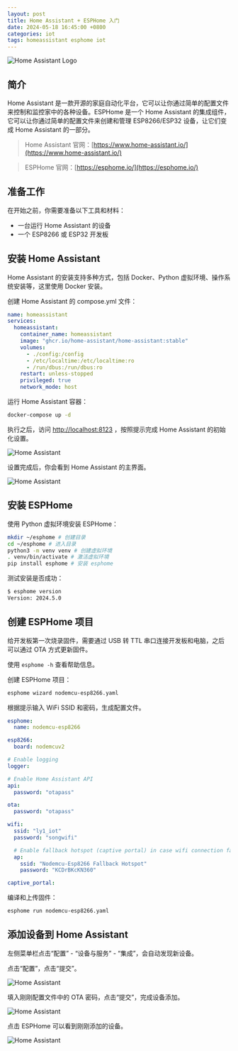 ```yaml
---
layout: post
title: Home Assistant + ESPHome 入门
date: 2024-05-18 16:45:00 +0800
categories: iot
tags: homeassistant esphome iot
---
```

![Home Assistant Logo](/assets/img/ha-esphome/ha-logo.png)

## 简介

Home Assistant 是一款开源的家庭自动化平台，它可以让你通过简单的配置文件来控制和监控家中的各种设备。ESPHome 是一个 Home Assistant 的集成组件，它可以让你通过简单的配置文件来创建和管理 ESP8266/ESP32 设备，让它们变成 Home Assistant 的一部分。

> Home Assistant 官网：[https://www.home-assistant.io/](https://www.home-assistant.io/)

> ESPHome 官网：[https://esphome.io/](https://esphome.io/)

## 准备工作

在开始之前，你需要准备以下工具和材料：

- 一台运行 Home Assistant 的设备
- 一个 ESP8266 或 ESP32 开发板

## 安装 Home Assistant

Home Assistant 的安装支持多种方式，包括 Docker、Python 虚拟环境、操作系统安装等，这里使用 Docker 安装。

创建 Home Assistant 的 compose.yml 文件：

```yaml
name: homeassistant
services:
  homeassistant:
    container_name: homeassistant
    image: "ghcr.io/home-assistant/home-assistant:stable"
    volumes:
      - ./config:/config
      - /etc/localtime:/etc/localtime:ro
      - /run/dbus:/run/dbus:ro
    restart: unless-stopped
    privileged: true
    network_mode: host
```

运行 Home Assistant 容器：

```bash
docker-compose up -d
```

执行之后，访问 [http://localhost:8123](http://localhost:8123) ，按照提示完成 Home Assistant 的初始化设置。

![Home Assistant](/assets/img/ha-esphome/ha1.jpg)

设置完成后，你会看到 Home Assistant 的主界面。

![Home Assistant](/assets/img/ha-esphome/ha2.jpg)

## 安装 ESPHome

使用 Python 虚拟环境安装 ESPHome：

```bash
mkdir ~/esphome # 创建目录
cd ~/esphome # 进入目录
python3 -m venv venv # 创建虚拟环境
. venv/bin/activate # 激活虚拟环境
pip install esphome # 安装 esphome
```

测试安装是否成功：

```bash
$ esphome version
Version: 2024.5.0
```

## 创建 ESPHome 项目

给开发板第一次烧录固件，需要通过 USB 转 TTL 串口连接开发板和电脑，之后可以通过 OTA 方式更新固件。

使用 `esphome -h` 查看帮助信息。

创建 ESPHome 项目：

```bash
esphome wizard nodemcu-esp8266.yaml
```

根据提示输入 WiFi SSID 和密码，生成配置文件。

```yaml
esphome:
  name: nodemcu-esp8266

esp8266:
  board: nodemcuv2

# Enable logging
logger:

# Enable Home Assistant API
api:
  password: "otapass"

ota:
  password: "otapass"

wifi:
  ssid: "ly1_iot"
  password: "songwifi"

  # Enable fallback hotspot (captive portal) in case wifi connection fails
  ap:
    ssid: "Nodemcu-Esp8266 Fallback Hotspot"
    password: "KCDrBKcKN360"

captive_portal:
```

编译和上传固件：

```bash
esphome run nodemcu-esp8266.yaml
```

## 添加设备到 Home Assistant

左侧菜单栏点击“配置” - “设备与服务” - “集成”，会自动发现新设备。

点击“配置”，点击“提交”。

![Home Assistant](/assets/img/ha-esphome/ha3.jpg)

填入刚刚配置文件中的 OTA 密码，点击“提交”，完成设备添加。

![Home Assistant](/assets/img/ha-esphome/ha5.jpg)

点击 ESPHome 可以看到刚刚添加的设备。

![Home Assistant](/assets/img/ha-esphome/ha6.jpg)
